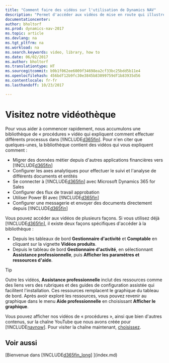 ```yaml
---
title: "Comment faire des vidéos sur l'utilisation de Dynamics NAV"
description: "Permet d'accéder aux vidéos de mise en route qui illustrent comment effectuer des tâches courantes."
documentationcenter: 
author: bholtorf
ms.prod: dynamics-nav-2017
ms.topic: article
ms.devlang: na
ms.tgt_pltfrm: na
ms.workload: na
ms.search.keywords: video, library, how to
ms.date: 06/02/2017
ms.author: bholtorf
ms.translationtype: HT
ms.sourcegitcommit: b9b1f062ee6009f34698ea2cf33bc25bdd5b11e4
ms.openlocfilehash: 456bdf12b9fc30e3845b83099759df1b83935d56
ms.contentlocale: fr-fr
ms.lasthandoff: 10/23/2017

---
```

# <a name="visit-our-video-library"></a>Visitez notre vidéothèque
Pour vous aider à commencer rapidement, nous accumulons une bibliothèque de « procédures » vidéo qui expliquent comment effectuer différents processus dans [!INCLUDE[d365fin](includes/d365fin_md.md)]. Pour n'en citer que quelques-unes, la bibliothèque contient des vidéos qui vous expliquent comment :  

* Migrer des données métier depuis d'autres applications financières vers [!INCLUDE[d365fin](includes/d365fin_md.md)]  
* Configurer les axes analytiques pour effectuer le suivi et l'analyse de différents documents et entités
* Se connecter à [!INCLUDE[d365fin](includes/d365fin_md.md)] avec Microsoft Dynamics 365 for Sales
* Configurer des flux de travail approbation  
* Utiliser Power BI avec [!INCLUDE[d365fin](includes/d365fin_md.md)]  
* Configurer une messagerie et envoyer des documents directement depuis [!INCLUDE[d365fin](includes/d365fin_md.md)]  

Vous pouvez accéder aux vidéos de plusieurs façons. Si vous utilisez déjà [!INCLUDE[d365fin](includes/d365fin_md.md)], il existe deux façons spécifiques d'accéder à la bibliothèque :

* Depuis les tableaux de bord **Gestionnaire d'activité** et **Comptable** en cliquant sur la vignette **Vidéos produits**.  
* Depuis le tableau de bord **Gestionnaire d'activité**, en sélectionnant **Assistance professionnelle**, puis **Afficher les paramètres et ressources d'aide**.  

> [!Tip]  
> Outre les vidéos, **Assistance professionnelle** inclut des ressources comme des liens vers des rubriques et des guides de configuration assistée qui facilitent l'installation. Ces ressources remplacent le graphique du tableau de bord. Après avoir exploré les ressources, vous pouvez revenir au graphique dans le menu **Aide professionnelle** en choisissant **Afficher le graphique**.  

Vous pouvez afficher nos vidéos de « procédures », ainsi que bien d'autres contenus, sur la chaîne YouTube que nous avons créée pour [!INCLUDE[navnow](includes/navnow_md.md)]. Pour visiter la chaîne maintenant, [choisissez](https://go.microsoft.com/fwlink/?linkid=851533).

## <a name="see-also"></a>Voir aussi
[Bienvenue dans [!INCLUDE[d365fin_long](includes/d365fin_long_md.md)] ](index.md)

